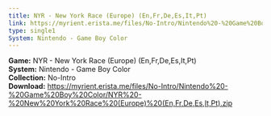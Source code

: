 ```yaml
---
title: NYR - New York Race (Europe) (En,Fr,De,Es,It,Pt)
link: https://myrient.erista.me/files/No-Intro/Nintendo%20-%20Game%20Boy%20Color/NYR%20-%20New%20York%20Race%20(Europe)%20(En,Fr,De,Es,It,Pt).zip
type: single1
System: Nintendo - Game Boy Color
---
```

<b>Game:</b> NYR - New York Race (Europe) (En,Fr,De,Es,It,Pt)<br>
<b>System:</b> Nintendo - Game Boy Color<br>
<b>Collection:</b> No-Intro<br>
<b>Download:</b> https://myrient.erista.me/files/No-Intro/Nintendo%20-%20Game%20Boy%20Color/NYR%20-%20New%20York%20Race%20(Europe)%20(En,Fr,De,Es,It,Pt).zip